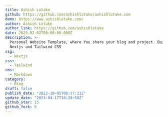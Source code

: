 ```yaml
---
title: Ashish Lotake
github: https://github.com/ashishlotake/ashishlotake.com
demo: https://www.ashishlotake.com/
author: Ashish Lotake
author_link: https://github.com/ashishlotake
date: 2023-02-02T00:00:00.000Z
description: >-
  Personal Website Template, where You share your blog and project. Build using
  Nextjs and Tailwind CSS
ssg:
  - Nextjs
css:
  - Tailwind
cms:
  - Markdown
category:
  - Blog
draft: false
publish_date: "2022-10-05T06:17:31Z"
update_date: "2023-04-17T18:28:59Z"
github_star: 15
github_fork: 8
---
```

